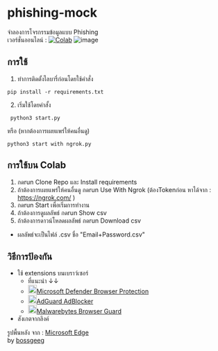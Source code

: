# phishing-mock
จำลองการโจรกรรมข้อมูลแบบ Phishing <br>
เวอร์ชั่นออนไลน์ : [![Colab](https://colab.research.google.com/assets/colab-badge.svg)](https://colab.research.google.com/github/BoszGTec/phishing-mock/blob/main/gcolab/BoszGTec_phishing_mock.ipynb)
![image](https://user-images.githubusercontent.com/95701554/149658385-dbdf95e6-d3d3-4552-9fa5-dc41ab66072c.png)
## การใช้
1. ทำการติดตั้งไลบารี่ก่อนโดยใช้คำสั่ง
 ```
 pip install -r requirements.txt
 ```
 2. เริ่มใช้โดยคำสั้ง
  ```
   python3 start.py
  ```
  หรือ (หากต้องการเผยแพร่ให้คนอื่นดู)
  ```
  python3 start with ngrok.py
  ```
## การใช้บน Colab
1. กดrun Clone Repo และ Install requirements
2. ถ้าต้องการเผยแพร่ให้คนอื่นดู กดrun Use With Ngrok (ต้องTokenก่อน หาได้จาก : https://ngrok.com/ )
3. กดrun Start เพื่อเริ่มการทำงาน
4. ถ้าต้องการดูผลลัพธ์ กดrun  Show csv
5. ถ้าต้องการดาวน์โหลดผลลัพธ์ กดrun  Download csv
* ผลลัพธ์จะเป็นไฟล์ .csv ชื่อ "Email+Password.csv"

## วิธีการป้องกัน 
+ ใช้ extensions บนเบราว์เซอร์
  + ที่แนะนำ ↓↓
  + [<img height="20px" src="https://upload.wikimedia.org/wikipedia/commons/thumb/5/50/Windows_Defender_logo.svg/800px-Windows_Defender_logo.svg.png" />Microsoft Defender Browser Protection](https://chrome.google.com/webstore/detail/microsoft-defender-browse/bkbeeeffjjeopflfhgeknacdieedcoml)
  + [<img height="20px" src="https://upload.wikimedia.org/wikipedia/commons/thumb/4/4c/AdGuard.svg/800px-AdGuard.svg.png" />AdGuard AdBlocker](https://chrome.google.com/webstore/detail/adguard-adblocker/bgnkhhnnamicmpeenaelnjfhikgbkllg)
  + [<img height="20px" src="https://upload.wikimedia.org/wikipedia/commons/thumb/2/27/Malwarebytes_Logo_%282016%29.svg/220px-Malwarebytes_Logo_%282016%29.svg.png" />Malwarebytes Browser Guard](https://chrome.google.com/webstore/detail/malwarebytes-browser-guar/ihcjicgdanjaechkgeegckofjjedodee)
+ สังเกตจากลิงค์

รูปพื้นหลัง จาก : [Microsoft Edge](https://img-prod-cms-rt-microsoft-com.akamaized.net/cms/api/am/imageFileData/RE4wtd6?ver=364f) <br>
by [bossgeeg](mailto:bossgeeg123456@gmail.com)
